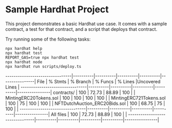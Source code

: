 # Sample Hardhat Project

This project demonstrates a basic Hardhat use case. It comes with a sample contract, a test for that contract, and a script that deploys that contract.

Try running some of the following tasks:

```shell
npx hardhat help
npx hardhat test
REPORT_GAS=true npx hardhat test
npx hardhat node
npx hardhat run scripts/deploy.ts
```

--------------------------------|----------|----------|----------|----------|----------------|
File                            |  % Stmts | % Branch |  % Funcs |  % Lines |Uncovered Lines |
--------------------------------|----------|----------|----------|----------|----------------|
 contracts/                     |      100 |    72.73 |    88.89 |      100 |                |
  MintingERC20Tokens.sol        |      100 |      100 |      100 |      100 |                |
  MintingERC721Tokens.sol       |      100 |       75 |      100 |      100 |                |
  NFTDutchAuction_ERC20Bids.sol |      100 |    68.75 |       75 |      100 |                |
--------------------------------|----------|----------|----------|----------|----------------|
All files                       |      100 |    72.73 |    88.89 |      100 |                |
--------------------------------|----------|----------|----------|----------|----------------|